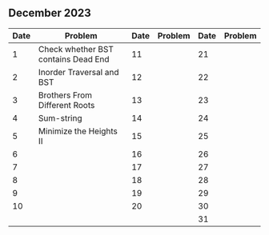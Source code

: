## December 2023

| Date | Problem                             | Date | Problem | Date | Problem |
| ---- | ----------------------------------- | ---- | ------- | ---- | ------- |
| 1    | Check whether BST contains Dead End | 11   |         | 21   |         |
| 2    | Inorder Traversal and BST           | 12   |         | 22   |         |
| 3    | Brothers From Different Roots       | 13   |         | 23   |         |
| 4    | Sum-string                          | 14   |         | 24   |         |
| 5    | Minimize the Heights II             | 15   |         | 25   |         |
| 6    |                                     | 16   |         | 26   |         |
| 7    |                                     | 17   |         | 27   |         |
| 8    |                                     | 18   |         | 28   |         |
| 9    |                                     | 19   |         | 29   |         |
| 10   |                                     | 20   |         | 30   |         |
|      |                                     |      |         | 31   |         |
